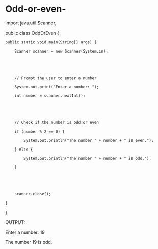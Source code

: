 # Odd-or-even-
import java.util.Scanner;





public class OddOrEven {

    public static void main(String[] args) {

        Scanner scanner = new Scanner(System.in);





        // Prompt the user to enter a number

        System.out.print("Enter a number: ");

        int number = scanner.nextInt();





        // Check if the number is odd or even

        if (number % 2 == 0) {

            System.out.println("The number " + number + " is even.");

        } else {

            System.out.println("The number " + number + " is odd.");

        }





        scanner.close();

    }

}





OUTPUT:

Enter a number: 19

The number 19 is odd.



